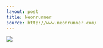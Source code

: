 ```yaml
---
layout: post
title: Neonrunner
source: http://www.neonrunner.com/
---
```


<img src="{{ site.baseurl }}/img/statap_img/neonrunner.png">
